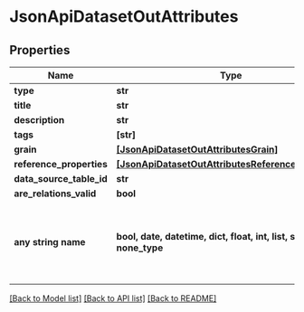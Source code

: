 # JsonApiDatasetOutAttributes


## Properties
Name | Type | Description | Notes
------------ | ------------- | ------------- | -------------
**type** | **str** |  | 
**title** | **str** |  | [optional] 
**description** | **str** |  | [optional] 
**tags** | **[str]** |  | [optional] 
**grain** | [**[JsonApiDatasetOutAttributesGrain]**](JsonApiDatasetOutAttributesGrain.md) |  | [optional] 
**reference_properties** | [**[JsonApiDatasetOutAttributesReferenceProperties]**](JsonApiDatasetOutAttributesReferenceProperties.md) |  | [optional] 
**data_source_table_id** | **str** |  | [optional] 
**are_relations_valid** | **bool** |  | [optional] 
**any string name** | **bool, date, datetime, dict, float, int, list, str, none_type** | any string name can be used but the value must be the correct type | [optional]

[[Back to Model list]](../README.md#documentation-for-models) [[Back to API list]](../README.md#documentation-for-api-endpoints) [[Back to README]](../README.md)


